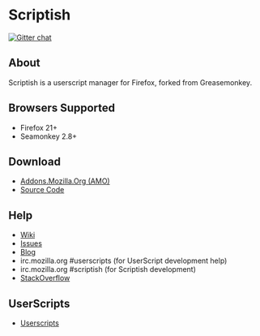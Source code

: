 # Scriptish

[![Gitter chat](https://badges.gitter.im/scriptish/scriptish.png)](https://gitter.im/scriptish/scriptish)

## About

Scriptish is a userscript manager for Firefox, forked from Greasemonkey.

## Browsers Supported

* Firefox 21+
* Seamonkey 2.8+


## Download

* [Addons.Mozilla.Org (AMO)](https://addons.mozilla.org/firefox/addon/scriptish)
* [Source Code](https://github.com/scriptish/scriptish)

## Help

* [Wiki](https://github.com/scriptish/scriptish/wiki)
* [Issues](https://github.com/scriptish/scriptish/issues)
* [Blog](http://scriptish.org/blog)
* irc.mozilla.org #userscripts (for UserScript development help)
* irc.mozilla.org #scriptish (for Scriptish development)
* [StackOverflow](http://stackoverflow.com/questions/tagged/userscripts)

## UserScripts

* [Userscripts](http://userscripts.org)
